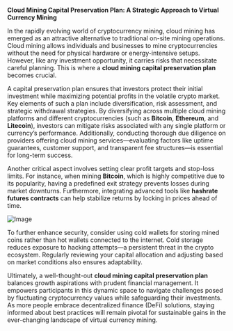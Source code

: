 **Cloud Mining Capital Preservation Plan: A Strategic Approach to Virtual Currency Mining**

In the rapidly evolving world of cryptocurrency mining, cloud mining has emerged as an attractive alternative to traditional on-site mining operations. Cloud mining allows individuals and businesses to mine cryptocurrencies without the need for physical hardware or energy-intensive setups. However, like any investment opportunity, it carries risks that necessitate careful planning. This is where a **cloud mining capital preservation plan** becomes crucial.

A capital preservation plan ensures that investors protect their initial investment while maximizing potential profits in the volatile crypto market. Key elements of such a plan include diversification, risk assessment, and strategic withdrawal strategies. By diversifying across multiple cloud mining platforms and different cryptocurrencies (such as **Bitcoin**, **Ethereum**, and **Litecoin**), investors can mitigate risks associated with any single platform or currency’s performance. Additionally, conducting thorough due diligence on providers offering cloud mining services—evaluating factors like uptime guarantees, customer support, and transparent fee structures—is essential for long-term success.

Another critical aspect involves setting clear profit targets and stop-loss limits. For instance, when mining **Bitcoin**, which is highly competitive due to its popularity, having a predefined exit strategy prevents losses during market downturns. Furthermore, integrating advanced tools like **hashrate futures contracts** can help stabilize returns by locking in prices ahead of time.

![Image](https://github.com/user-attachments/assets/31692037-0104-4703-abd1-696b6a7dd41b)

To further enhance security, consider using cold wallets for storing mined coins rather than hot wallets connected to the internet. Cold storage reduces exposure to hacking attempts—a persistent threat in the crypto ecosystem. Regularly reviewing your capital allocation and adjusting based on market conditions also ensures adaptability.

Ultimately, a well-thought-out **cloud mining capital preservation plan** balances growth aspirations with prudent financial management. It empowers participants in this dynamic space to navigate challenges posed by fluctuating cryptocurrency values while safeguarding their investments. As more people embrace decentralized finance (DeFi) solutions, staying informed about best practices will remain pivotal for sustainable gains in the ever-changing landscape of virtual currency mining.